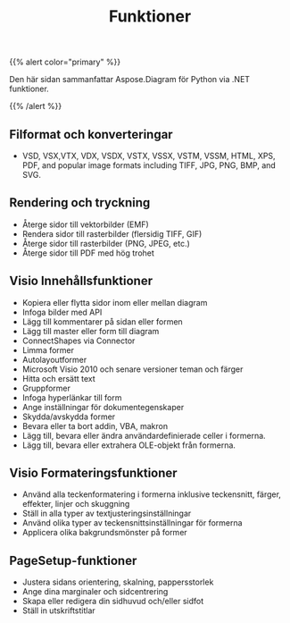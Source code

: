 ﻿---
title: Funktioner
type: docs
weight: 5
url: /sv/python-net/features/
keywords: python, visio, api, feature
description: Aspose.Diagram för Python via .NET funktioner
---
{{% alert color="primary" %}} 

Den här sidan sammanfattar Aspose.Diagram för Python via .NET funktioner.

{{% /alert %}} 
## **Filformat och konverteringar**
- VSD, VSX,VTX, VDX, VSDX, VSTX, VSSX, VSTM, VSSM, HTML, XPS, PDF, and popular image formats including TIFF, JPG, PNG, BMP, and SVG.
## **Rendering och tryckning**
- Återge sidor till vektorbilder (EMF)
- Rendera sidor till rasterbilder (flersidig TIFF, GIF)
- Återge sidor till rasterbilder (PNG, JPEG, etc.)
- Återge sidor till PDF med hög trohet
## **Visio Innehållsfunktioner**
- Kopiera eller flytta sidor inom eller mellan diagram
- Infoga bilder med API
- Lägg till kommentarer på sidan eller formen
- Lägg till master eller form till diagram
- ConnectShapes via Connector
- Limma former
- Autolayoutformer
- Microsoft Visio 2010 och senare versioner teman och färger
- Hitta och ersätt text
- Gruppformer
- Infoga hyperlänkar till form
- Ange inställningar för dokumentegenskaper
- Skydda/avskydda former
- Bevara eller ta bort addin, VBA, makron
- Lägg till, bevara eller ändra användardefinierade celler i formerna.
- Lägg till, bevara eller extrahera OLE-objekt från formerna.

## **Visio Formateringsfunktioner**
- Använd alla teckenformatering i formerna inklusive teckensnitt, färger, effekter, linjer och skuggning
- Ställ in alla typer av textjusteringsinställningar
- Använd olika typer av teckensnittsinställningar för formerna
- Applicera olika bakgrundsmönster på former

## **PageSetup-funktioner**
- Justera sidans orientering, skalning, pappersstorlek
- Ange dina marginaler och sidcentrering
- Skapa eller redigera din sidhuvud och/eller sidfot
- Ställ in utskriftstitlar

